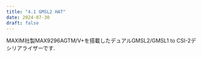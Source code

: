 ```yaml
---
title: "4.1 GMSL2 HAT"
date: 2024-07-30
draft: false
---
```


MAXIM社製MAX9296AGTM/V+を搭載したデュアルGMSL2/GMSL1 to CSI-2デシリアライザーです.

